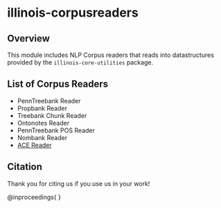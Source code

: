 # illinois-corpusreaders

## Overview

This module includes NLP Corpus readers that reads into datastructures
provided by the `illinois-core-utilities` package.

## List of Corpus Readers
  - PennTreebank Reader
  - Propbank Reader
  - Treebank Chunk Reader
  - Ontonotes Reader
  - PennTreebank POS Reader
  - Nombank Reader
  - [ACE Reader](doc/ACEReader.md) 

## Citation

Thank you for citing us if you use us in your work! 

@inproceedings{
}

